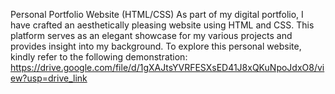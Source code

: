 Personal Portfolio Website (HTML/CSS) As part of my digital portfolio, I have crafted an aesthetically pleasing website using HTML and CSS. This platform serves as an elegant showcase for my various projects and provides insight into my background. To explore this personal website, kindly refer to the following demonstration: https://drive.google.com/file/d/1gXAJtsYVRFESXsED41J8xQKuNpoJdxO8/view?usp=drive_link
